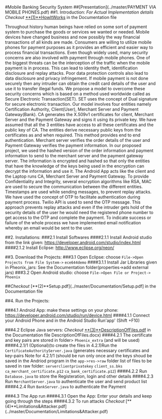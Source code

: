 #Mobile Banking Security System
##[Presentation](../master/PAYMENT VIA MOBILE PHONES.pdf)
##1. Introduction: *For Actual Implementation details Checkout* [**(1)**HowItWorks](../master/Documentation/HowItWorks.pdf) in the Documentation file

Throughout history human beings have relied on some sort of payment system to purchase the goods or services we wanted or needed. Mobile devices have changed business and now possibly the way financial transactions of all kinds are made. Consumers are willing to utilize mobile phones for payment purposes as it provides an efficient and easier way to process financial transactions. 
Even though widely used, many security concerns are also involved with payment through mobile phones. One of the biggest threats can be the interception of the traffic when the mobile payment is in process. This can lead to identity theft, identification disclosure and replay attacks. Poor data protection controls also lead to data disclosure and privacy infringement. If mobile payment is not done securely then any intruder can obtain the credit card details of the user and use it to transfer illegal funds.
We propose a model to overcome these security concerns which is based on a method used worldwide called as Secure Electronic Transaction(SET). SET uses the concept of Dual signature for secure electronic transaction. Our model involves four entities namely Certification Authority, Client(User), Merchant Server and Payment Gateway(Bank). CA generates the X.509v1 certificates for client, Merchant Server and the Payment Gateway and signs it using its private key. We have assumed that all the 3 entities have access to all these certificates and the public key of CA. The entities derive necessary public keys from the certificates as and when required. This method provides end to end authentication. Merchant server verifies the order details of the user and Payment Gateway verifies the payment information. In our proposed project, we used the hashed version of the order information and payment information to send to the merchant server and the payment gateway server. The information is encrypted and hashed so that only the entities that have the knowledge of the keys being used in the encryption can decrypt the information and use it.
The Android App acts like the client and the Laptop runs CA, Merchant Server and Payment Gateway. To provide Confidentiality and Integrity, several encryption algorithms like RSA, MAC are used to secure the communication between the different entities. Timestamps are used while sending messages, to prevent replay attacks. We have used the concept of OTP to facilitate authentication during payment process. Twilio API is used to send the OTP message. This approach prevents replay attacks and even if the intruder gets hold of the security details of the user he would need the registered phone number to get access to the OTP and complete the payment. To indicate success or failure of the whole process we have implemented email notification whereby an email would be sent to the user.

##2. Installations:
###2.1 Install Softwares
####2.1.1 Install Android studio from the link given:   https://developer.android.com/studio/index.html
####2.1.2 Install Eclipse: http://www.eclipse.org/neon/

##3. Download the Projects:
###3.1 Open Eclipse: choose `File->Open Projects from File System->` <path> `ece644demo`
####3.1.1 Install Jar Libraries given in Pheonix_jars: See the Documentation folder(properties->add external jars)
###3.2 Open Android studio: choose `File->Open File or Project->` <path> `Phoenix`

##*Checkout* [**(2)**Setup.pdf](../master/Documentation/Setup.pdf] in the Documentation file

##4. Run the Projects:

###4.1 Android App: make these settings on your phone: https://developer.android.com/studio/run/device.html
####4.1.1 Connect your Android Phone and in the Android Studio Run'app' (Shift +F10)

###4.2 Eclipse Java servers: *Checkout* [**(3)**DescriptionOfFiles.pdf](../master/Documentation/DescriptionOfFiles.pdf) in the Documentation file DescriptionOfFiles.docx)
####4.2.1 The certificate and key pairs are stored in folder> `Phoenix_extra` (and will be used)
####4.2.1/1 (Optional)(to create the files in 4.2.1)Run the `CertificateAuthorityServer.java` (generates necessary certificates and key-pairs
Note for 4.2.1/1 (should be run only once and the keys shoud be saved in the Andriod program in the `app->res->raw` folder
list of files to be saved in raw folder:
`serverclientprivatekey`
`client_ss.bks`
`ca_merchant_certificate.p12`
`ca_bank_certificate.p12`)
####4.2.2 Run `Database.java` to store the Registeration, login and other details
####4.2.3 Run `MerchantServer.java` to authenticate the user and send product list  
####4.2.4 Run `BankServer.java` to authenticate the Payment  

###4.3 The App run
####4.3.1 Open the App: Enter your details and keep going through the steps
####4.3.2 To run attacks *Checkout* [**(4)**Limitations&Attacker.pdf] (../master/Documentation/Limitations&Attacker.pdf)
